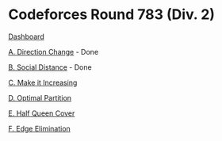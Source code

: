 # Codeforces Round 783 (Div. 2)

[Dashboard](https://codeforces.com/contest/1668)

[A. Direction Change](https://codeforces.com/contest/1668/problem/A) - Done

[B. Social Distance](https://codeforces.com/contest/1668/problem/B) - Done

[C. Make it Increasing](https://codeforces.com/contest/1668/problem/C)

[D. Optimal Partition](https://codeforces.com/contest/1668/problem/D)

[E. Half Queen Cover](https://codeforces.com/contest/1668/problem/E)

[F. Edge Elimination](https://codeforces.com/contest/1668/problem/F)
